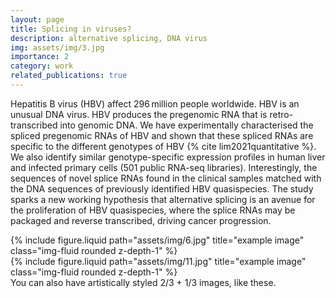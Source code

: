 ```yaml
---
layout: page
title: Splicing in viruses?
description: alternative splicing, DNA virus
img: assets/img/3.jpg
importance: 2
category: work
related_publications: true
---
```


Hepatitis B virus (HBV) affect 296 million people worldwide. HBV is an unusual DNA virus. HBV produces the pregenomic RNA that is retro-transcribed into genomic DNA. We have experimentally characterised the spliced pregenomic RNAs of HBV and shown that these spliced RNAs are specific to the different genotypes of HBV {% cite lim2021quantitative %}. We also identify similar genotype-specific expression profiles in human liver and infected primary cells (501 public RNA-seq libraries). Interestingly, the sequences of novel splice RNAs found in the clinical samples matched with the DNA sequences of previously identified HBV quasispecies. The study sparks a new working hypothesis that alternative splicing is an avenue for the proliferation of HBV quasispecies, where the splice RNAs may be packaged and reverse transcribed, driving cancer progression.

<div class="row justify-content-sm-center">
    <div class="col-sm-8 mt-3 mt-md-0">
        {% include figure.liquid path="assets/img/6.jpg" title="example image" class="img-fluid rounded z-depth-1" %}
    </div>
    <div class="col-sm-4 mt-3 mt-md-0">
        {% include figure.liquid path="assets/img/11.jpg" title="example image" class="img-fluid rounded z-depth-1" %}
    </div>
</div>
<div class="caption">
    You can also have artistically styled 2/3 + 1/3 images, like these.
</div>
